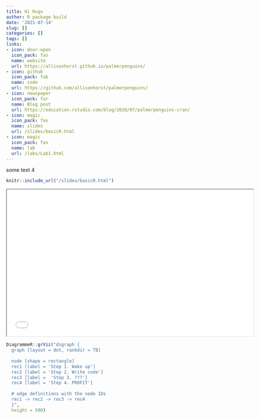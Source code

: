 ```yaml
---
title: Hi Hugo
author: R package build
date: '2021-07-14'
slug: []
categories: []
tags: []
links:
- icon: door-open
  icon_pack: fas
  name: website
  url: https://allisonhorst.github.io/palmerpenguins/
- icon: github
  icon_pack: fab
  name: code
  url: https://github.com/allisonhorst/palmerpenguins/
- icon: newspaper
  icon_pack: far
  name: Blog post
  url: https://education.rstudio.com/blog/2020/07/palmerpenguins-cran/
- icon: magic
  icon_pack: fas
  name: slides
  url: /slides/basicR.html
- icon: magic
  icon_pack: fas
  name: lab
  url: /labs/Lab1.html
---
```


<script src="{{< blogdown/postref >}}index_files/htmlwidgets/htmlwidgets.js"></script>
<script src="{{< blogdown/postref >}}index_files/viz/viz.js"></script>
<link href="{{< blogdown/postref >}}index_files/DiagrammeR-styles/styles.css" rel="stylesheet" />
<script src="{{< blogdown/postref >}}index_files/grViz-binding/grViz.js"></script>

some text 4

``` r
knitr::include_url("/slides/basicR.html")
```

<iframe src="/slides/basicR.html" width="672" height="400px">
</iframe>

``` r
DiagrammeR::grViz("digraph {
  graph [layout = dot, rankdir = TB]
  
  node [shape = rectangle]        
  rec1 [label = 'Step 1. Wake up']
  rec2 [label = 'Step 2. Write code']
  rec3 [label =  'Step 3. ???']
  rec4 [label = 'Step 4. PROFIT']
  
  # edge definitions with the node IDs
  rec1 -> rec2 -> rec3 -> rec4
  }",
  height = 500)
```

<div id="htmlwidget-1" style="width:672px;height:500px;" class="grViz html-widget"></div>
<script type="application/json" data-for="htmlwidget-1">{"x":{"diagram":"digraph {\n  graph [layout = dot, rankdir = TB]\n  \n  node [shape = rectangle]        \n  rec1 [label = \"Step 1. Wake up\"]\n  rec2 [label = \"Step 2. Write code\"]\n  rec3 [label =  \"Step 3. ???\"]\n  rec4 [label = \"Step 4. PROFIT\"]\n  \n  # edge definitions with the node IDs\n  rec1 -> rec2 -> rec3 -> rec4\n  }","config":{"engine":"dot","options":null}},"evals":[],"jsHooks":[]}</script>
